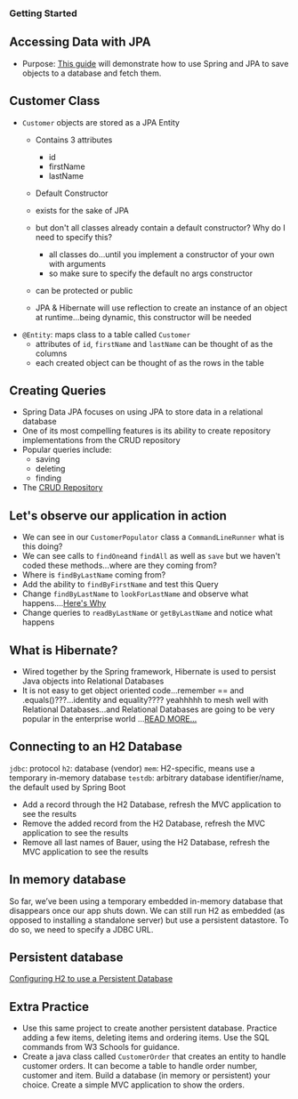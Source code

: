 ### Getting Started
## Accessing Data with JPA
  - Purpose: [This guide](https://wecancodeit.github.io/java-resources/spring/getting-started-guides/accessing-data-with-jpa/) will demonstrate how to use Spring and JPA to save objects to a database and fetch them. 
  
## Customer Class
- `Customer` objects are stored as a JPA Entity
  - Contains 3 attributes
    - id
    - firstName
    - lastName
   - Default Constructor
    - exists for the sake of JPA
    - but don't all classes already contain a default constructor? Why do I need to specify this?
      - all classes do...until you implement a constructor of your own with arguments
      - so make sure to specify the default no args constructor
      
     - can be protected or public
     - JPA & Hibernate will use reflection to create an instance of an object at runtime...being dynamic, this constructor will be needed
- `@Entity`: maps class to a table called `Customer`
  - attributes of `id`, `firstName` and `lastName` can be thought of as the columns
  - each created object can be thought of as the rows in the table

## Creating Queries
- Spring Data JPA focuses on using JPA to store data in a relational database
- One of its most compelling features is its ability to create repository implementations from the CRUD repository
- Popular queries include:
  - saving
  - deleting
  - finding
- The [CRUD Repository](https://docs.spring.io/autorepo/docs/spring-data-commons/1.5.1.RELEASE/api/org/springframework/data/repository/CrudRepository.html)

## Let's observe our application in action
- We can see in our `CustomerPopulator` class a  `CommandLineRunner` what is this doing?
- We can see calls to `findOne`and `findAll` as well as `save` but we haven't coded these methods...where are they coming from?
- Where is `findByLastName` coming from?
- Add the ability to `findByFirstName` and test this Query
- Change `findByLastName` to `lookForLastName` and observe what happens....[Here's Why](https://docs.spring.io/spring-data/data-commons/docs/1.6.1.RELEASE/reference/html/repositories.html)
- Change queries to `readByLastName` or `getByLastName` and notice what happens

## What is Hibernate?
- Wired together by the Spring framework, Hibernate is used to persist Java objects into Relational Databases
- It is not easy to get object oriented code...remember == and .equals()???...identity and equality???? yeahhhhh to mesh well with Relational Databases...and Relational Databases are going to be very popular in the enterprise world ...[READ MORE...](https://www.packtpub.com/books/content/introduction-hibernate-and-spring-part-1)

## Connecting to an H2 Database
`jdbc`: protocol
`h2`: database (vendor)
`mem`: H2-specific, means use a temporary in-memory database
`testdb`: arbitrary database identifier/name, the default used by Spring Boot

- Add a record through the H2 Database, refresh the MVC application to see the results
- Remove the added record from the H2 Database, refresh the MVC application to see the results
- Remove all last names of Bauer, using the H2 Database, refresh the MVC application to see the results

## In memory database
So far, we’ve been using a temporary embedded in-memory database that disappears once our app shuts down. We can still run H2 as embedded (as opposed to installing a standalone server) but use a persistent datastore. To do so, we need to specify a JDBC URL.

## Persistent database
[Configuring H2 to use a Persistent Database](https://wecancodeit.github.io/java-resources/data-access/h2/persistent-storage/)

## Extra Practice
- Use this same project to create another persistent database. Practice adding a few items, deleting items and ordering items. Use the SQL commands from W3 Schools for guidance. 
- Create a java class called `CustomerOrder` that creates an entity to handle customer orders. It can become a table to handle order number, customer and item. Build a database (in memory or persistent) your choice. Create a simple MVC application to show the orders.

